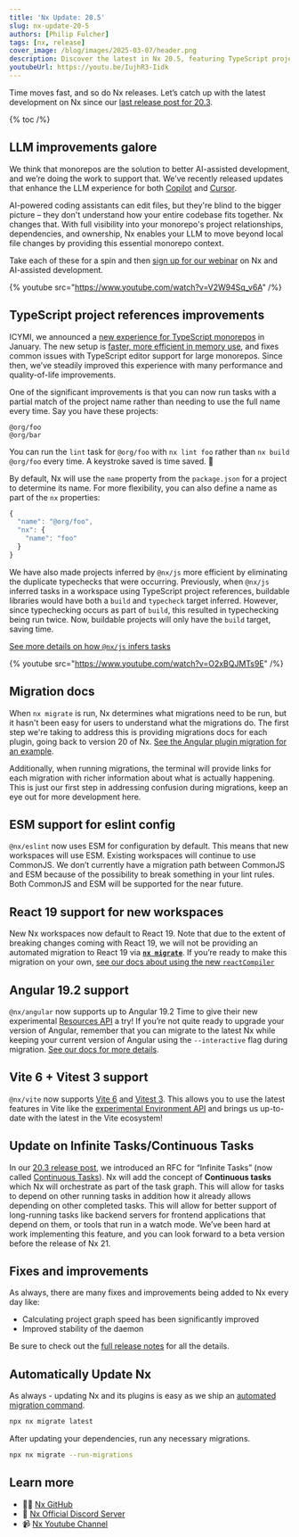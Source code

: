 ```yaml
---
title: 'Nx Update: 20.5'
slug: nx-update-20-5
authors: [Philip Fulcher]
tags: [nx, release]
cover_image: /blog/images/2025-03-07/header.png
description: Discover the latest in Nx 20.5, featuring TypeScript project references improvements, migration docs, and tool updates like Angular 19.2, React 19, and Vite 6.
youtubeUrl: https://youtu.be/IujhR3-Iidk
---
```


Time moves fast, and so do Nx releases. Let’s catch up with the latest development on Nx since our [last release post for 20.3](/blog/nx-update-20-3#rfc-for-infinite-tasks).

{% toc /%}

## LLM improvements galore

We think that monorepos are the solution to better AI-assisted development, and we’re doing the work to support that. We’ve recently released updates that enhance the LLM experience for both [Copilot](/blog/nx-just-made-your-llm-smarter) and [Cursor](/blog/nx-made-cursor-smarter).

AI-powered coding assistants can edit files, but they're blind to the bigger picture – they don't understand how your entire codebase fits together. Nx changes that. With full visibility into your monorepo's project relationships, dependencies, and ownership, Nx enables your LLM to move beyond local file changes by providing this essential monorepo context.

Take each of these for a spin and then [sign up for our webinar](/blog/are-monorepos-the-answer-to-better-aiassisted-development) on Nx and AI-assisted development.

{% youtube src="https://www.youtube.com/watch?v=V2W94Sq_v6A" /%}

## TypeScript project references improvements

ICYMI, we announced a [new experience for TypeScript monorepos](/blog/new-nx-experience-for-typescript-monorepos) in January. The new setup is [faster, more efficient in memory use](/blog/new-nx-experience-for-typescript-monorepos#key-highlight-performance), and fixes common issues with TypeScript editor support for large monorepos. Since then, we’ve steadily improved this experience with many performance and quality-of-life improvements.

One of the significant improvements is that you can now run tasks with a partial match of the project name rather than needing to use the full name every time. Say you have these projects:

```text
@org/foo
@org/bar
```

You can run the `lint` task for `@org/foo` with `nx lint foo` rather than `nx build @org/foo` every time. A keystroke saved is time saved. 🧠

By default, Nx will use the `name` property from the `package.json` for a project to determine its name. For more flexibility, you can also define a name as part of the `nx` properties:

```jsx
{
  "name": "@org/foo",
  "nx": {
	"name": "foo"
  }
}
```

We have also made projects inferred by `@nx/js` more efficient by eliminating the duplicate typechecks that were occurring. Previously, when `@nx/js` inferred tasks in a workspace using TypeScript project references, buildable libraries would have both a `build` and `typecheck` target inferred. However, since typechecking occurs as part of `build`, this resulted in typechecking being run twice. Now, buildable projects will only have the `build` target, saving time.

[See more details on how `@nx/js` infers tasks](/nx-api/js#how-nxjs-infers-tasks)

{% youtube src="https://www.youtube.com/watch?v=O2xBQJMTs9E" /%}

## Migration docs

When `nx migrate` is run, Nx determines what migrations need to be run, but it hasn't been easy for users to understand what the migrations do. The first step we're taking to address this is providing migrations docs for each plugin, going back to version 20 of Nx. [See the Angular plugin migration for an example](/nx-api/angular/migrations).

Additionally, when running migrations, the terminal will provide links for each migration with richer information about what is actually happening. This is just our first step in addressing confusion during migrations, keep an eye out for more development here.

## ESM support for eslint config

`@nx/eslint` now uses ESM for configuration by default. This means that new workspaces will use ESM. Existing workspaces will continue to use CommonJS. We don’t currently have a migration path between CommonJS and ESM because of the possibility to break something in your lint rules. Both CommonJS and ESM will be supported for the near future.

## React 19 support for new workspaces

New Nx workspaces now default to React 19. Note that due to the extent of breaking changes coming with React 19, we will not be providing an automated migration to React 19 via [**`nx migrate`**](/nx-api/nx/documents/migrate). If you’re ready to make this migration on your own, [see our docs about using the new `reactCompiler`](/recipes/react/react-compiler#react-compiler-with-nx)

## Angular 19.2 support

`@nx/angular` now supports up to Angular 19.2 Time to give their new experimental [Resources API](https://angular.dev/guide/signals/resource) a try! If you’re not quite ready to upgrade your version of Angular, remember that you can migrate to the latest Nx while keeping your current version of Angular using the `--interactive` flag during migration. [See our docs for more details](/recipes/tips-n-tricks/advanced-update#choosing-optional-package-updates-to-apply).

## Vite 6 + Vitest 3 support

`@nx/vite` now supports [Vite 6](https://vite.dev/blog/announcing-vite6) and [Vitest 3](https://vitest.dev/blog/vitest-3.html). This allows you to use the latest features in Vite like the [experimental Environment API](https://main.vite.dev/guide/api-environment) and brings us up-to-date with the latest in the Vite ecosystem!

## Update on Infinite Tasks/Continuous Tasks

In our [20.3 release post](/blog/nx-update-20-3#rfc-for-infinite-tasks), we introduced an RFC for “Infinite Tasks” (now called [Continuous Tasks](https://github.com/nrwl/nx/discussions/29025)). Nx will add the concept of **Continuous tasks** which Nx will orchestrate as part of the task graph. This will allow for tasks to depend on other running tasks in addition how it already allows depending on other completed tasks. This will allow for better support of long-running tasks like backend servers for frontend applications that depend on them, or tools that run in a watch mode. We’ve been hard at work implementing this feature, and you can look forward to a beta version before the release of Nx 21.

## Fixes and improvements

As always, there are many fixes and improvements being added to Nx every day like:

- Calculating project graph speed has been significantly improved
- Improved stability of the daemon

Be sure to check out the [full release notes](https://github.com/nrwl/nx/releases/tag/20.5.0) for all the details.

## Automatically Update Nx

As always - updating Nx and its plugins is easy as we ship an [automated migration command](https://www.notion.so/features/automate-updating-dependencies).

```bash
npx nx migrate latest
```

After updating your dependencies, run any necessary migrations.

```bash
npx nx migrate --run-migrations
```

## Learn more

- 👩‍💻 [Nx GitHub](https://github.com/nrwl/nx)
- 💬 [Nx Official Discord Server](https://go.nx.dev/community)
- 📹 [Nx Youtube Channel](https://www.youtube.com/@nxdevtools)
